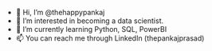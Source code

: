 - 👋 Hi, I’m @thehappypankaj
- 👀 I’m interested in becoming a data scientist.
- 🌱 I’m currently learning Python, SQL, PowerBI
- 📫 You can reach me through LinkedIn (thepankajprasad)

<!---
thehappypankaj/thehappypankaj is a ✨ special ✨ repository because its `README.md` (this file) appears on your GitHub profile.
You can click the Preview link to take a look at your changes.
--->
